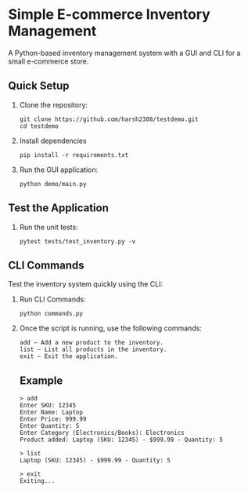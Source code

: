 # Simple E-commerce Inventory Management

A Python-based inventory management system with a GUI and CLI for a small e-commerce store.

## Quick Setup
1. Clone the repository:
    ```
    git clone https://github.com/harsh2308/testdemo.git
    cd testdemo
    ```

2. Install dependencies
    ```
    pip install -r requirements.txt
    ```

3. Run the GUI application:
    ```
    python demo/main.py
    ```

## Test the Application
1. Run the unit tests:
    ```
    pytest tests/test_inventory.py -v
    ```

## CLI Commands
Test the inventory system quickly using the CLI:
1. Run CLI Commands:
    ```
    python commands.py
    ```
2. Once the script is running, use the following commands:
    ```
    add – Add a new product to the inventory.
    list – List all products in the inventory.
    exit – Exit the application.
    ```

    ## Example
    ```
    > add
    Enter SKU: 12345
    Enter Name: Laptop
    Enter Price: 999.99
    Enter Quantity: 5
    Enter Category (Electronics/Books): Electronics
    Product added: Laptop (SKU: 12345) - $999.99 - Quantity: 5

    > list
    Laptop (SKU: 12345) - $999.99 - Quantity: 5

    > exit
    Exiting...
    ```
